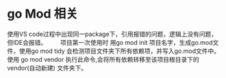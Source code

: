# go Mod 相关
使用VS code过程中出现同一package下，引用报错的问题，逻辑上没有问题，但IDE会报错。
&emsp;&emsp;项目第一次使用时 用go mod init 项目名字，生成go.mod文件，使用go mod tidy 会检测项目文件夹下所有依赖项，并写入go.mod文件中。使用 go mod vendor 执行此命令,会将所有依赖转移至该项目根目录下的 vendor(自动新建) 文件夹下。